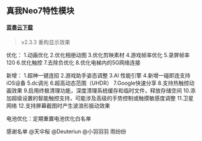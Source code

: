 ## 真我Neo7特性模块
#### [蓝奏云下载](https://wwrj.lanzouw.com/ihtJJ2qbzjfe)
> v2.3.3
重构显示效果

优化：
1.动画优化
2.优化相册动图
3.优化剪映素材
4.游戏帧率优化
5.录屏帧率120
6.优化触控
7.去除负优化
8.优化电梯内的5G网络连接

新增：
1.超神一键连招
2.游戏助手姿态调整
3.AI 性能引擎
4.新增一碰即连支持iOS设备
5.dc调光
6.超高动态范围（UHDR）
7.Google快速分享
8.支持热触控动画效果
9.启用终极清理功能，深度清理系统缓存和临时文件，释放存储空间
10.添加超级设置的智能触控支持，可能涉及高级的手势控制或触摸敏感度调整
11.卫星网络
12.支持屏幕截图时产生波浪形振动效果

电池优化：定期重置电池优化白名单

感谢名单
@天伞桜
@Deuteriun
@小羽羽羽
雨纷纷